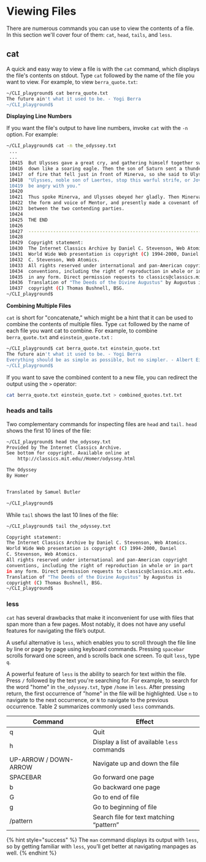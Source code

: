 # Viewing Files

There are numerous commands you can use to view the contents of a file. In this section we'll cover four of them: `cat`, `head`, `tails`, and `less`.&#x20;

## cat

A quick and easy way to view a file is with the `cat` command, which displays the file's contents on stdout. Type `cat` followed by the name of the file you want to view. For example, to view `berra_quote.txt`:

```bash
~/CLI_playground$ cat berra_quote.txt
The future ain't what it used to be. - Yogi Berra
~/CLI_playground$
```

**Displaying Line Numbers**

If you want the file's output to have line numbers, invoke `cat` with the `-n` option. For example:

```bash
~/CLI_playground$ cat -n the_odyssey.txt
 ...
 ...
 10415	But Ulysses gave a great cry, and gathering himself together swooped
 10416	down like a soaring eagle. Then the son of Saturn sent a thunderbolt
 10417	of fire that fell just in front of Minerva, so she said to Ulysses,
 10418	"Ulysses, noble son of Laertes, stop this warful strife, or Jove will
 10419	be angry with you." 
 10420	
 10421	Thus spoke Minerva, and Ulysses obeyed her gladly. Then Minerva assumed
 10422	the form and voice of Mentor, and presently made a covenant of peace
 10423	between the two contending parties. 
 10424	
 10425	THE END
 10426	
 10427	----------------------------------------------------------------------
 10428	
 10429	Copyright statement:
 10430	The Internet Classics Archive by Daniel C. Stevenson, Web Atomics.
 10431	World Wide Web presentation is copyright (C) 1994-2000, Daniel
 10432	C. Stevenson, Web Atomics.
 10433	All rights reserved under international and pan-American copyright
 10434	conventions, including the right of reproduction in whole or in part
 10435	in any form. Direct permission requests to classics@classics.mit.edu.
 10436	Translation of "The Deeds of the Divine Augustus" by Augustus is
 10437	copyright (C) Thomas Bushnell, BSG.
~/CLI_playground$
```

**Combining Multiple Files**

`cat` is short for "concatenate," which might be a hint that it can be used to combine the contents of multiple files. Type `cat` followed by the name of each file you want cat to combine. For example, to combine `berra_quote.txt` and `einstein_quote.txt` :

```bash
~/CLI_playground$ cat berra_quote.txt einstein_quote.txt
The future ain't what it used to be. - Yogi Berra
Everything should be as simple as possible, but no simpler. - Albert Einstein
~/CLI_playground$
```

If you want to save the combined content to a new file, you can redirect the output using the `>` operator:&#x20;

```bash
cat berra_quote.txt einstein_quote.txt > combined_quotes.txt.txt
```

### heads and tails

Two complementary commands for inspecting files are `head` and `tail.` `head` shows the first 10 lines of the file:

```bash
~/CLI_playground$ head the_odyssey.txt 
Provided by The Internet Classics Archive.
See bottom for copyright. Available online at
    http://classics.mit.edu//Homer/odyssey.html

The Odyssey
By Homer


Translated by Samuel Butler

~/CLI_playground$ 
```

While `tail` shows the last 10 lines of the file:

```bash
~/CLI_playground$ tail the_odyssey.txt 

Copyright statement:
The Internet Classics Archive by Daniel C. Stevenson, Web Atomics.
World Wide Web presentation is copyright (C) 1994-2000, Daniel
C. Stevenson, Web Atomics.
All rights reserved under international and pan-American copyright
conventions, including the right of reproduction in whole or in part
in any form. Direct permission requests to classics@classics.mit.edu.
Translation of "The Deeds of the Divine Augustus" by Augustus is
copyright (C) Thomas Bushnell, BSG.
~/CLI_playground$
```

### less

`cat` has several drawbacks that make it inconvenient for use with files that span more than a few pages. Most notably, it does not have any useful features for navigating the file’s output.&#x20;

A useful alternative is `less`, which enables you to scroll through the file line by line or page by page using keyboard commands. Pressing `spacebar` scrolls forward one screen, and `b` scrolls back one screen. To quit `less`, type `q`.

A powerful feature of `less` is the ability to search for text within the file. Press `/` followed by the text you're searching for. For example, to search for the word "home" in `the_odyssey.txt`, type `/home` in `less`. After pressing return, the first occurrence of "home" in the file will be highlighted. Use `n` to navigate to the next occurrence, or `N` to navigate to the previous occurrence. Table 2 summarizes commonly used `less` commands.

| Command               | Effect                                      |
| --------------------- | ------------------------------------------- |
| q                     | Quit                                        |
| h                     | Display a list of available `less` commands |
| UP-ARROW / DOWN-ARROW | Navigate up and down the file               |
| SPACEBAR              | Go forward one page                         |
| b                     | Go backward one page                        |
| G                     | Go to end of file                           |
| g                     | Go to beginning of file                     |
| /pattern              | Search file for text matching “pattern”     |

{% hint style="success" %}
The `man` command displays its output with `less`, so by getting familiar with `less`, you’ll get better at navigating manpages as well.
{% endhint %}
